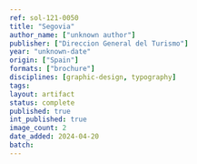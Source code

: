 ```yaml
---
ref: sol-121-0050
title: "Segovia"
author_name: ["unknown author"]
publisher: ["Direccion General del Turismo"]
year: "unknown-date"
origin: ["Spain"]
formats: ["brochure"]
disciplines: [graphic-design, typography]
tags:
layout: artifact
status: complete
published: true
int_published: true
image_count: 2
date_added: 2024-04-20
batch:
---
```

